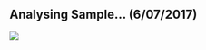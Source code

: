 ## Analysing Sample... (6/07/2017)

![](https://github.com/Blokatt/ProcessingStuff/blob/master/analysingSample/dnaTumblr.gif)
